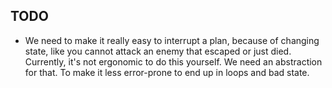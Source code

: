 ## TODO

-   We need to make it really easy to interrupt a plan, because of changing state, like you cannot attack an enemy that escaped or just died. Currently, it's not ergonomic to do this yourself. We need an abstraction for that. To make it less error-prone to end up in loops and bad state.
